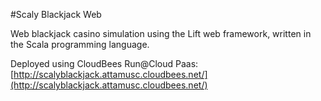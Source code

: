 #Scaly Blackjack Web

Web blackjack casino simulation using the Lift web framework, written in the Scala programming language.

Deployed using CloudBees Run@Cloud Paas: [http://scalyblackjack.attamusc.cloudbees.net/](http://scalyblackjack.attamusc.cloudbees.net/)